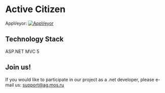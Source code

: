Active Citizen
===
AppVeyor: [![AppVeyor](https://ci.appveyor.com/api/projects/status/0p535y9f3d7sodnb?svg=true)](https://ci.appveyor.com/project/dmitrysklyarov/website)

## Technology Stack
ASP.NET MVC 5

## Join us!
If you would like to participate in our project as a .net developer, please e-mail us: support@ag.mos.ru 
